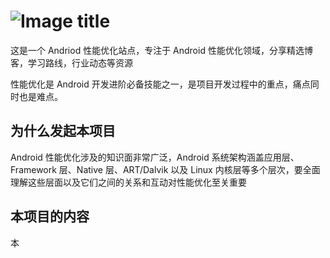 # ![Image title](https://raw.gitmirror.com/RicardoJiang/resource/main/2023/june/title.jpg)
这是一个 Andriod 性能优化站点，专注于 Android 性能优化领域，分享精选博客，学习路线，行业动态等资源

性能优化是 Android 开发进阶必备技能之一，是项目开发过程中的重点，痛点同时也是难点。
## 为什么发起本项目

Android 性能优化涉及的知识面非常广泛，Android 系统架构涵盖应用层、Framework 层、Native 层、ART/Dalvik 以及 Linux 内核层等多个层次，要全面理解这些层面以及它们之间的关系和互动对性能优化至关重要
## 本项目的内容
本


<!-- ### 关于 -->